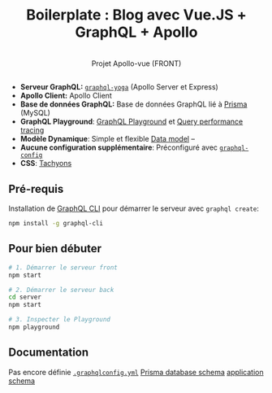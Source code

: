 <h1 align="center"><strong>Boilerplate : Blog avec Vue.JS + GraphQL + Apollo</strong></h1>

<br />

<div align="center">Projet Apollo-vue (FRONT)</div>

##

- **Serveur GraphQL:** [`graphql-yoga`](https://github.com/prisma/graphql-yoga) (Apollo Server et Express)
- **Apollo Client:** Apollo Client
- **Base de données GraphQL:** Base de données GraphQL lié à [Prisma](https://www.prismagraphql.com) (MySQL)
- **GraphQL Playground**: [GraphQL Playground](https://github.com/prisma/graphql-playground) et [Query performance tracing](https://github.com/apollographql/apollo-tracing)
- **Modèle Dynamique**: Simple et flexible [Data model](./database/datamodel.graphql) –
- **Aucune configuration supplémentaire**: Préconfiguré avec [`graphql-config`](https://github.com/prisma/graphql-config)
- **CSS**: [Tachyons](https://unpkg.com/tachyons/css/tachyons.min.css)

## Pré-requis

Installation de [GraphQL CLI](https://github.com/graphql-cli/graphql-cli) pour démarrer le serveur avec `graphql create`:

```sh
npm install -g graphql-cli
```

## Pour bien débuter

```sh
# 1. Démarrer le serveur front
npm start

# 2. Démarrer le serveur back
cd server
npm start

# 3. Inspecter le Playground
npm playground

```

## Documentation

Pas encore définie
[`.graphqlconfig.yml`](./.graphqlconfig.yml)
[Prisma database schema](./generated/prisma.graphql)
[application schema](./src/schema.graphql)
